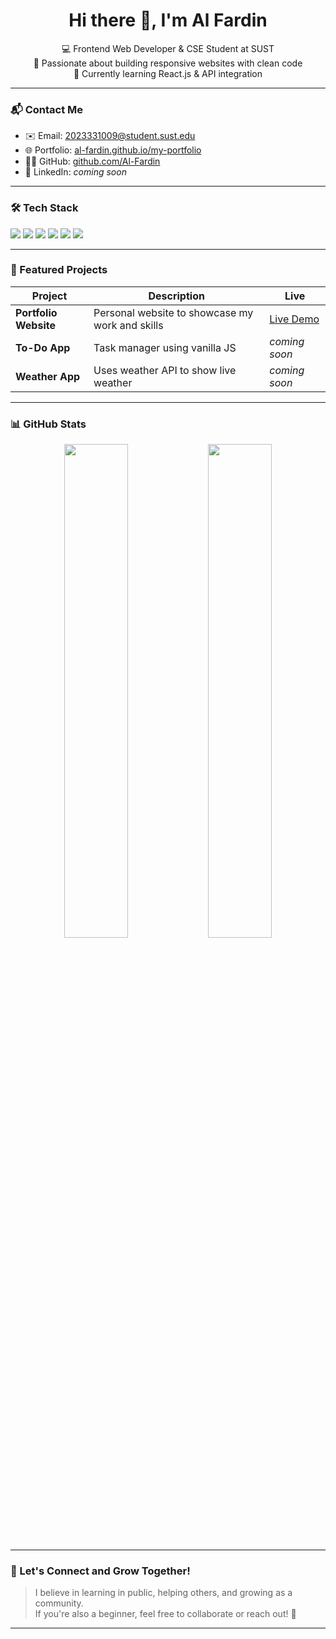 <h1 align="center">Hi there 👋, I'm Al Fardin</h1>

<p align="center">
  💻 Frontend Web Developer & CSE Student at SUST<br/>
  🚀 Passionate about building responsive websites with clean code<br/>
  🌱 Currently learning React.js & API integration
</p>

---

### 📬 Contact Me
- ✉️ Email: [2023331009@student.sust.edu](mailto:2023331009@student.sust.edu)
- 🌐 Portfolio: [al-fardin.github.io/my-portfolio](https://al-fardin.github.io/my-portfolio/)
- 🧑‍💻 GitHub: [github.com/Al-Fardin](https://github.com/Al-Fardin)
- 💼 LinkedIn: *coming soon*

---

### 🛠️ Tech Stack
<p>
  <img src="https://img.shields.io/badge/-HTML5-orange?style=flat&logo=html5" />
  <img src="https://img.shields.io/badge/-CSS3-blue?style=flat&logo=css3" />
  <img src="https://img.shields.io/badge/-JavaScript-yellow?style=flat&logo=javascript" />
  <img src="https://img.shields.io/badge/-React-lightblue?style=flat&logo=react" />
  <img src="https://img.shields.io/badge/-Bootstrap-purple?style=flat&logo=bootstrap" />
  <img src="https://img.shields.io/badge/-Git-black?style=flat&logo=git" />
</p>

---

### 📌 Featured Projects

| Project | Description | Live |
|--------|-------------|------|
| **Portfolio Website** | Personal website to showcase my work and skills | [Live Demo](https://al-fardin.github.io/my-portfolio) |
| **To-Do App** | Task manager using vanilla JS | *coming soon* |
| **Weather App** | Uses weather API to show live weather | *coming soon* |

---

### 📊 GitHub Stats

<p align="center">
  <img src="https://github-readme-stats.vercel.app/api?username=Al-Fardin&show_icons=true&theme=default" width="45%" />
  <img src="https://github-readme-streak-stats.herokuapp.com/?user=Al-Fardin&theme=default" width="45%" />
</p>

---

### 🤝 Let's Connect and Grow Together!
> I believe in learning in public, helping others, and growing as a community.  
> If you're also a beginner, feel free to collaborate or reach out! 🙌

---
